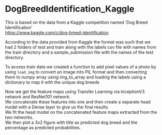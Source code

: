 # DogBreedIdentification_Kaggle

This is based on the data from a Kaggle competition named 'Dog Breed Identification'  
https://www.kaggle.com/c/dog-breed-identification  

According to the data provided from Kaggle the format was such that we had 2 folders of test and train along with the labels csv file with names from the train directory and a sample_submission file with the names of the test directory.  

To access train data we created a function to add pixel values of a photo by using `load_img` to convert an image into PIL format and then converting them to numpy array using img_to_array and loading the labels using a dictionary to map it with the unique dog breeds  

Now we get the feature maps using Transfer Learning via InceptionV3 network and ResNet101 network.  
We concatenate these features into one and then create a separate head model with a Dense layer to give us the final results.  
We fit the head model on the concatenated feature maps extracted from the two networks.  
We then plot a 3x2 figure with title as predicted dog breed and the percentage as predicted probabilities.  

